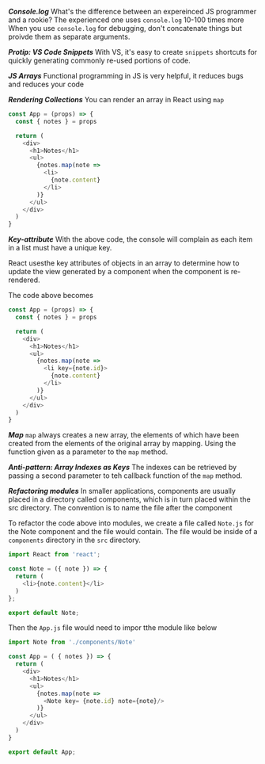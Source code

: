 ***Console.log***
What's the difference between an expereinced JS programmer and a rookie? The experienced one uses `console.log` 10-100 times more
When you use `console.log` for debugging, don't concatenate things but proivde them as separate arguments.

***Protip: VS Code Snippets***
With VS, it's easy to create `snippets` shortcuts for quickly generating commonly re-used portions of code.

***JS Arrays***
Functional programming in JS is very helpful, it reduces bugs and reduces your code

***Rendering Collections***
You can render an array in React using `map`

```js
const App = (props) => {
  const { notes } = props

  return (
    <div>
      <h1>Notes</h1>
      <ul>
        {notes.map(note =>
          <li>
            {note.content}
          </li>
        )}
      </ul>
    </div>
  )
}
```

***Key-attribute***
With the above code, the console will complain as each item in a list must have a unique key.

React usesthe key attributes of objects in an array to determine how to update the view generated by a component when the component is re-rendered.

The code above becomes
```js
const App = (props) => {
  const { notes } = props

  return (
    <div>
      <h1>Notes</h1>
      <ul>
        {notes.map(note =>
          <li key={note.id}>
            {note.content}
          </li>
        )}
      </ul>
    </div>
  )
}
```

***Map***
`map` always creates a new array, the elements of which have been created from the elements of the original array by mapping. Using the function given as a parameter to the `map` method.

***Anti-pattern: Array Indexes as Keys***
The indexes can be retrieved by passing a second parameter to teh callback function of the `map` method.

***Refactoring modules***
In smaller applications, components are usually placed in a directory called components, which is in turn placed within the src directory.
The convention is to name the file after the component

To refactor the code above into modules, we create a file called `Note.js` for the Note component and the file would contain.
The file would be inside of a `components` directory in the `src` directory.

```js
import React from 'react';

const Note = ({ note }) => {
  return (
    <li>{note.content}</li>
  )
};

export default Note;
```

Then the `App.js` file would need to impor tthe module like below

```js
import Note from './components/Note'

const App = ( { notes }) => {
  return (
    <div>
      <h1>Notes</h1>
      <ul>
        {notes.map(note =>
          <Note key= {note.id} note={note}/>
        )}
      </ul>
    </div>
  )
}

export default App;
```